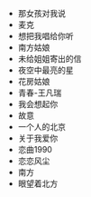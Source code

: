 * 那女孩对我说
* 麦克
* 想把我唱给你听
* 南方姑娘
* 未给姐姐寄出的信
* 夜空中最亮的星
* 花房姑娘
* 青春-王凡瑞
* 我会想起你
* 故意
* 一个人的北京
* 关于我爱你
* 恋曲1990
* 恋恋风尘
* 南方
* 眼望着北方
